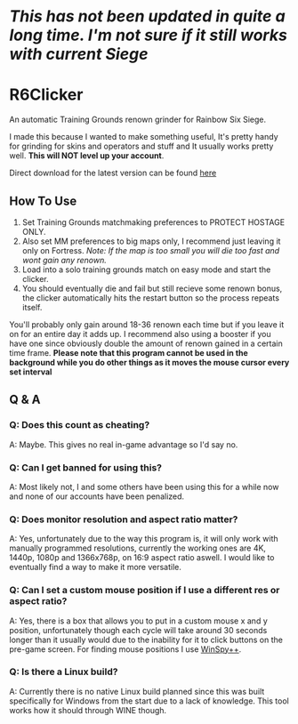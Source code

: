 # *This has not been updated in quite a long time. I'm not sure if it still works with current Siege*

# R6Clicker
An automatic Training Grounds renown grinder for Rainbow Six Siege.

I made this because I wanted to make something useful, It's pretty handy for grinding for skins and operators and stuff and It usually works pretty well.
**This will NOT level up your account**.

Direct download for the latest version can be found [here](https://github.com/phreshbrread/R6Clicker/releases/download/v7.0/R6Clicker.exe)

## How To Use
1. Set Training Grounds matchmaking preferences to PROTECT HOSTAGE ONLY.
2. Also set MM preferences to big maps only, I recommend just leaving it only on Fortress.
_Note: If the map is too small you will die too fast and wont gain any renown._
3. Load into a solo training grounds match on easy mode and start the clicker.
4. You should eventually die and fail but still recieve some renown bonus, the clicker automatically hits the restart button so the process repeats itself.

You'll probably only gain around 18-36 renown each time but if you leave it on for an entire day it adds up. I recommend also using a booster if you have one since obviously double the amount of renown gained in a certain time frame.
**Please note that this program cannot be used in the background while you do other things as it moves the mouse cursor every set interval**

## Q & A
### Q: Does this count as cheating?
A: Maybe. This gives no real in-game advantage so I'd say no.
### Q: Can I get banned for using this?
A: Most likely not, I and some others have been using this for a while now and none of our accounts have been penalized.
### Q: Does monitor resolution and aspect ratio matter?
A: Yes, unfortunately due to the way this program is, it will only work with manually programmed resolutions, currently the working ones are 4K, 1440p, 1080p and 1366x768p, on 16:9 aspect ratio aswell. I would like to eventually find a way to make it more versatile.
### Q: Can I set a custom mouse position if I use a different res or aspect ratio?
A: Yes, there is a box that allows you to put in a custom mouse x and y position, unfortunately though each cycle will take around 30 seconds longer than it usually would due to the inability for it to click buttons on the pre-game screen. For finding mouse positions I use [WinSpy++](http://www.catch22.net/software/winspy#).
### Q: Is there a Linux build?
A: Currently there is no native Linux build planned since this was built specifically for Windows from the start due to a lack of knowledge. This tool works how it should through WINE though.
